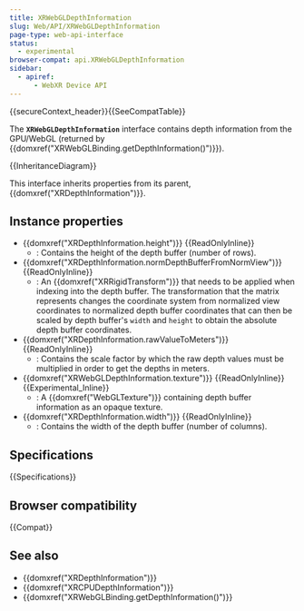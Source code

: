 ```yaml
---
title: XRWebGLDepthInformation
slug: Web/API/XRWebGLDepthInformation
page-type: web-api-interface
status:
  - experimental
browser-compat: api.XRWebGLDepthInformation
sidebar:
  - apiref:
      - WebXR Device API
---
```


{{secureContext_header}}{{SeeCompatTable}}

The **`XRWebGLDepthInformation`** interface contains depth information from the GPU/WebGL (returned by {{domxref("XRWebGLBinding.getDepthInformation()")}}).

{{InheritanceDiagram}}

This interface inherits properties from its parent, {{domxref("XRDepthInformation")}}.

## Instance properties

- {{domxref("XRDepthInformation.height")}} {{ReadOnlyInline}}
  - : Contains the height of the depth buffer (number of rows).
- {{domxref("XRDepthInformation.normDepthBufferFromNormView")}} {{ReadOnlyInline}}
  - : An {{domxref("XRRigidTransform")}} that needs to be applied when indexing into the depth buffer. The transformation that the matrix represents changes the coordinate system from normalized view coordinates to normalized depth buffer coordinates that can then be scaled by depth buffer's `width` and `height` to obtain the absolute depth buffer coordinates.
- {{domxref("XRDepthInformation.rawValueToMeters")}} {{ReadOnlyInline}}
  - : Contains the scale factor by which the raw depth values must be multiplied in order to get the depths in meters.
- {{domxref("XRWebGLDepthInformation.texture")}} {{ReadOnlyInline}} {{Experimental_Inline}}
  - : A {{domxref("WebGLTexture")}} containing depth buffer information as an opaque texture.
- {{domxref("XRDepthInformation.width")}} {{ReadOnlyInline}}
  - : Contains the width of the depth buffer (number of columns).

## Specifications

{{Specifications}}

## Browser compatibility

{{Compat}}

## See also

- {{domxref("XRDepthInformation")}}
- {{domxref("XRCPUDepthInformation")}}
- {{domxref("XRWebGLBinding.getDepthInformation()")}}
